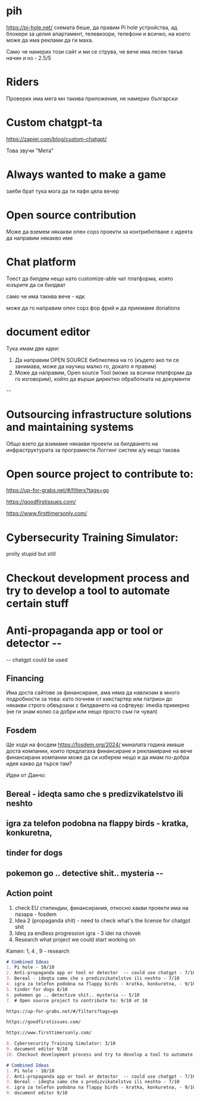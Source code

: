 
# pih
https://pi-hole.net/
схемата беше, да правим Pi hole устройства, ад блокери за целия апартамент, телевизори, телефони и всичко, на което може да има реклами да ги маха.

Само че намерих този сайт и ми се струва, че вече има лесен такъв начин и нз - 2.5/5

# Riders 

Проверих има мега мн такива приложения, не намерих български

# Custom chatgpt-ta 

https://zapier.com/blog/custom-chatgpt/

Това звучи "Мета"  

# Always wanted to make a game 

заеби брат тука мога да ти лафя цяла вечер

# Open source contribution

Може да вземем някакви опен сорз проекти за контрибютване
с идеята да направим някакво име 

# Chat platform

Тоест да билдем нещо като customize-able чат платформа, която юзърите да си билдват 

само че има такива вече - идк 

може да го направим опен сорз фор фрий и да приемаме donations 

# document editor

Тука имам две идеи:
1. Да направим OPEN SOURCE библиотека на го (където ако ти се занимава, може да научиш малко го, докато я правим) 
2. Може да направим, Open source Tool (може за всички платформи да го изговорим), който да върши директно обработката на документи 

-- 

# Outsourcing infrastructure solutions and maintaining systems 

Общо взето да взимаме някакви проекти за билдването на инфраструктурата за програмисти
Логгинг систем а/у нещо такова

# Open source project to contribute to:

https://up-for-grabs.net/#/filters?tags=go

https://goodfirstissues.com/

https://www.firsttimersonly.com/

# Cybersecurity Training Simulator:

prolly stupid but still

# Checkout development process and try to develop a tool to automate certain stuff

# Anti-propaganda app or tool or detector  -- 

-- chatgpt could be used 

## Financing 

Има доста сайтове за финансиране, ама няма да навлизам в много подробности за това: 
като почнем от кикстартер или патрион 
до някакви строго обвързани с билдването на софтвуер:
imedia примерно (не ги знам колко са добри или нещо просто съм ги чувал)

## Fosdem 

Ще ходя на фосдем https://fosdem.org/2024/
миналата година имаше доста компании, които предлагаха финансиране и рекламиране на вече финансирани компании 
може да си изберем нещо и да имам по-добра идея какво да търся там? 

Идеи от Данчо:

## Bereal - ideqta samo che s predizvikatelstvo ili neshto 

## igra za telefon podobna na flappy birds - kratka, konkuretna,

## tinder for dogs 

## pokemon go .. detective shit.. mysteria -- 



## Action point 


1. check EU стипендии, финансирания, относно какви проекти има на пазара - fosdem 
2. Idea 2 (propaganda shit) - need to check what's the license for chatgpt shit 
3. Ideq za endless progression igra - 3 idei na chovek 
4. Research what project we could start working on

Kamen:
1, 4 , 9 - research 





```md
# Combined Ideas
1. Pi hole - 10/10
2. Anti-propaganda app or tool or detector  -- could use chatgpt - 7/10
3. Bereal - ideqta samo che s predizvikatelstvo ili neshto - 7/10
4. igra za telefon podobna na flappy birds - kratka, konkuretna, - 9/10
5. tinder for dogs 8/10
6. pokemon go .. detective shit.. mysteria -- 5/10
7. # Open source project to contribute to: 9/10 ot 10 

https://up-for-grabs.net/#/filters?tags=go

https://goodfirstissues.com/

https://www.firsttimersonly.com/

8. Cybersecurity Training Simulator: 3/10
9. document editor 9/10
10. Checkout development process and try to develop a tool to automate certain stuff 4/10 mn obshto 
```


```md
# Combined Ideas
1. Pi hole - 10/10
2. Anti-propaganda app or tool or detector  -- could use chatgpt - 7/10
3. Bereal - ideqta samo che s predizvikatelstvo ili neshto - 7/10
4. igra za telefon podobna na flappy birds - kratka, konkuretna, - 9/10
9. document editor 9/10
```
